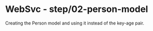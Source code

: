 # WebSvc - step/02-person-model
Creating the Person model and using it instead of the key-age pair.
